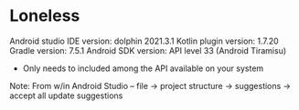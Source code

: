 # Loneless
Android studio IDE version: dolphin 2021.3.1
Kotlin plugin version: 1.7.20
Gradle version: 7.5.1
Android SDK version: API level 33 (Android Tiramisu)
- Only needs to included among the API available on your system

Note: From w/in Android Studio – file -> project structure -> suggestions -> accept all update suggestions
